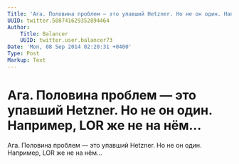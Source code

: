 ```yaml
---
Title: 'Ага. Половина проблем — это упавший Hetzner. Но не он один. Например, LOR же не на нём...'
UUID: twitter.508741629352894464
Author:
    Title: Balancer
    UUID: twitter.user.balancer73
Date: 'Mon, 08 Sep 2014 02:20:31 +0400'
Type: Post
Markup: Text
---
```


# Ага. Половина проблем — это упавший Hetzner. Но не он один. Например, LOR же не на нём...

Ага. Половина проблем — это упавший Hetzner. Но не он один.
Например, LOR же не на нём...